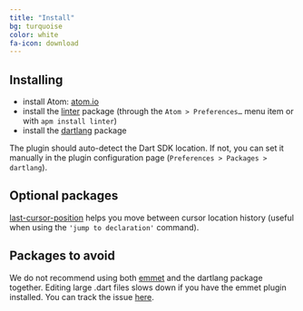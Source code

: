 ```yaml
---
title: "Install"
bg: turquoise
color: white
fa-icon: download
---
```


## Installing

- install Atom: [atom.io](https://atom.io/)
- install the [linter](https://atom.io/packages/linter) package (through the
  `Atom > Preferences…` menu item or with `apm install linter`)
- install the [dartlang](https://atom.io/packages/dartlang) package

The plugin should auto-detect the Dart SDK location. If not, you can set it
manually in the plugin configuration page (`Preferences > Packages > dartlang`).

## Optional packages

[last-cursor-position](https://atom.io/packages/last-cursor-position) helps you
move between cursor location history (useful when using the `'jump to declaration'`
command).

## Packages to avoid

We do not recommend using both [emmet](https://atom.io/packages/emmet) and the
dartlang package together. Editing large .dart files slows down if you have the
emmet plugin installed. You can track the issue
[here](https://github.com/emmetio/emmet-atom/issues/319).
